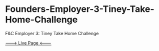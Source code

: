# Founders-Employer-3-Tiney-Take-Home-Challenge
F&amp;C Employer 3: Tiney Take Home Challenge

[---> Live Page <---](https://surpun.github.io/Founders-Employer-3-Tiney-Take-Home-Challenge/)
